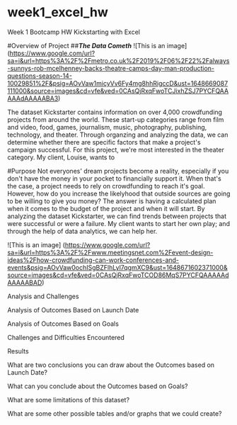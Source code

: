 # week1_excel_hw
Week 1 Bootcamp HW
Kickstarting with Excel

#Overview of Project
##***The Data Cometh***
![This is an image] (https://www.google.com/url?sa=i&url=https%3A%2F%2Fmetro.co.uk%2F2019%2F06%2F22%2Falways-sunnys-rob-mcelhenney-backs-theatre-camps-day-man-production-questions-season-14-10029851%2F&psig=AOvVaw1micyVv6Fy4mg8hhRigccD&ust=1648669087111000&source=images&cd=vfe&ved=0CAsQjRxqFwoTCJixhZSJ7PYCFQAAAAAdAAAAABA3)

The dataset Kickstarter contains information on over 4,000 crowdfunding projects from around the world. These start-up categories range from film and video, food, games, journalism, music, photography, publishing, technology, and theater. Through organzing and analyzing the data, we can determine whether there are specific factors that make a project's campaign successful. For this project, we're most interested in the theater category. My client, Louise, wants to 

#Purpose
Not everyones' dream projects become a reality, especially if you don't have the money in your pocket to financially support it. When that's the case, a project needs to rely on crowdfunding to reach it's goal. However, how do you increase the likelyhood that outside sources are going to be willing to give you money? The answer is having a calculated plan when it comes to the budget of the project and when it will start. By analyzing the dataset Kickstarter, we can find trends between projects that were successful or were a failure. My client wants to start her own play; and through the help of data analytics, we can help her.

![This is an image] (https://www.google.com/url?sa=i&url=https%3A%2F%2Fwww.meetingsnet.com%2Fevent-design-ideas%2Fhow-crowdfunding-can-work-conferences-and-events&psig=AOvVaw0ochISgBZFlhLyl7qgmXC9&ust=1648671602371000&source=images&cd=vfe&ved=0CAsQjRxqFwoTCOD86MqS7PYCFQAAAAAdAAAAABAD)


Analysis and Challenges

Analysis of Outcomes Based on Launch Date

Analysis of Outcomes Based on Goals

Challenges and Difficulties Encountered

Results


What are two conclusions you can draw about the Outcomes based on Launch Date?


What can you conclude about the Outcomes based on Goals?


What are some limitations of this dataset?


What are some other possible tables and/or graphs that we could create?